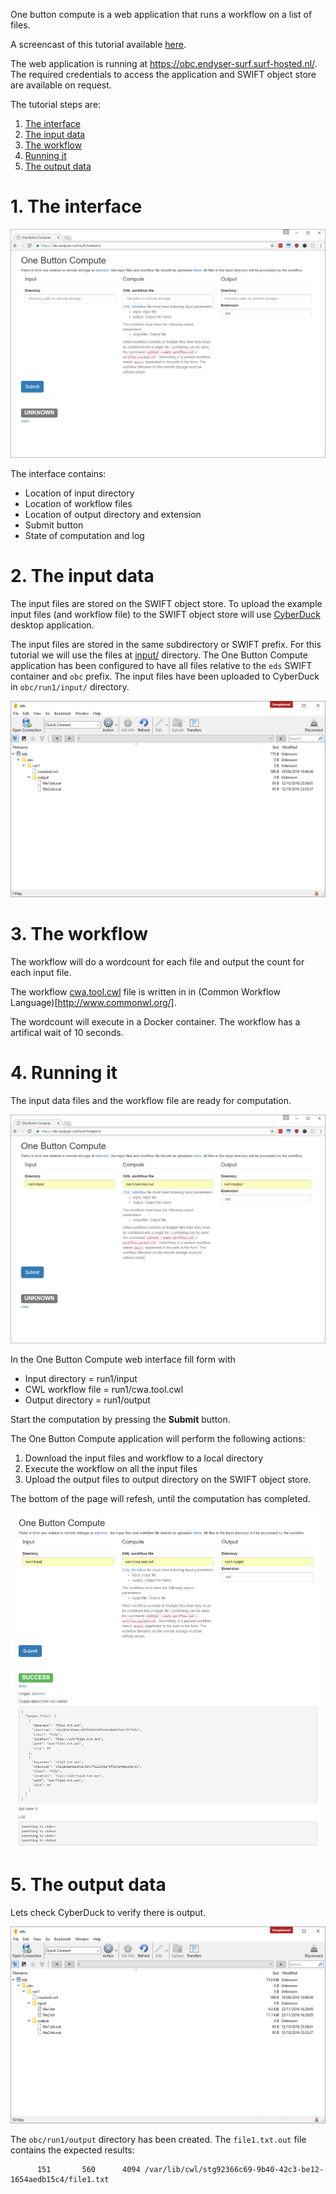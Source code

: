 One button compute is a web application that runs a workflow on a list of files.

A screencast of this tutorial available [here](https://www.youtube.com/watch?v=WOjkQ4Y5ouc).

The web application is running at https://obc.endyser-surf.surf-hosted.nl/.
The required credentials to access the application and SWIFT object store are available on request.

The tutorial steps are:

1. [The interface](#the-interface)
2. [The input data](#the-input-data)
3. [The workflow](#the-workflow)
4. [Running it](#running-it)
5. [The output data](#the-output-data)

# 1. The interface

![One Button Compute Interface](interface.png "One Button Compute Interface")

The interface contains:

* Location of input directory
* Location of workflow files
* Location of output directory and extension
* Submit button
* State of computation and log

# 2. The input data

The input files are stored on the SWIFT object store. 
To upload the example input files (and workflow file) to the SWIFT object store will use [CyberDuck](https://cyberduck.io/) desktop application.

The input files are stored in the same subdirectory or SWIFT prefix. 
For this tutorial we will use the files at [input/](input/) directory. 
The One Button Compute application has been configured to have all files relative to the `eds` SWIFT container and `obc` prefix. 
The input files have been uploaded to CyberDuck in `obc/run1/input/` directory.

![CyberDuck input files](cyberduck-input.png "CyberDuck input files")

# 3. The workflow

The workflow will do a wordcount for each file and output the count for each input file.

The workflow [cwa.tool.cwl](https://github.com/surf-eds/one-button-compute/blob/master/example/cwa.tool.cwl) file is written in
in (Common Workflow Language)[http://www.commonwl.org/]. 

The wordcount will execute in a Docker container.
The workflow has a artifical wait of 10 seconds.

# 4. Running it

The input data files and the workflow file are ready for computation.

![Filled form](filled-form.png "Filled form")

In the One Button Compute web interface fill form with

* Input directory = run1/input
* CWL workflow file = run1/cwa.tool.cwl
* Output directory = run1/output

Start the computation by pressing the **Submit** button.

The One Button Compute application will perform the following actions:

1. Download the input files and workflow to a local directory
2. Execute the workflow on all the input files
3. Upload the output files to output directory on the SWIFT object store.

The bottom of the page will refesh, until the computation has completed.

![Completed computation](done.png "Completed computation")

# 5. The output data

Lets check CyberDuck to verify there is output.

 ![CyberDuck output files](cyberduck-output.png "CyberDuck output files")

The `obc/run1/output` directory has been created.
The `file1.txt.out` file contains the expected results:
```
      151       560      4094 /var/lib/cwl/stg92366c69-9b40-42c3-be12-1654aedb15c4/file1.txt
```


